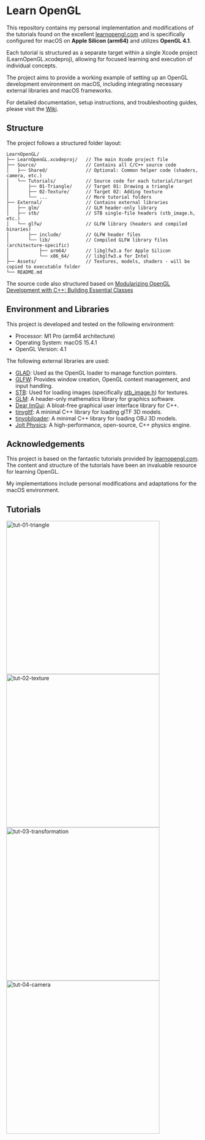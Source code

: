 # Learn OpenGL

This repository contains my personal implementation and modifications of the tutorials found on the excellent [learnopengl.com](https://learnopengl.com/) and is specifically configured for macOS on **Apple Silicon (arm64)** and utilizes **OpenGL 4.1**.

Each tutorial is structured as a separate target within a single Xcode project (LearnOpenGL.xcodeproj), allowing for focused learning and execution of individual concepts.

The project aims to provide a working example of setting up an OpenGL development environment on macOS, including integrating necessary external libraries and macOS frameworks.

For detailed documentation, setup instructions, and troubleshooting guides, please visit the [Wiki](https://github.com/vquanghuy/learn-opengl/wiki).

## Structure

The project follows a structured folder layout:

```
LearnOpenGL/
├── LearnOpenGL.xcodeproj/   // The main Xcode project file
├── Source/                  // Contains all C/C++ source code
│   ├── Shared/              // Optional: Common helper code (shaders, camera, etc.)
│   └── Tutorials/           // Source code for each tutorial/target
│       ├── 01-Triangle/     // Target 01: Drawing a triangle
│       ├── 02-Texture/      // Target 02: Adding texture
│       └── ...              // More tutorial folders
├── External/                // Contains external libraries
│   ├── glm/                 // GLM header-only library
│   ├── stb/                 // STB single-file headers (stb_image.h, etc.)
│   └── glfw/                // GLFW library (headers and compiled binaries)
│       ├── include/         // GLFW header files
│       └── lib/             // Compiled GLFW library files (architecture-specific)
│           ├── arm64/       // libglfw3.a for Apple Silicon
│           └── x86_64/      // libglfw3.a for Intel
├── Assets/                  // Textures, models, shaders - will be copied to executable folder
└── README.md
```

The source code also structured based on [Modularizing OpenGL Development with C++: Building Essential Classes](https://github.com/vquanghuy/learn-opengl/wiki/Modularizing-OpenGL-Development-with-C--:-Building-Essential-Classes)

## Environment and Libraries

This project is developed and tested on the following environment:

- Processor: M1 Pro (arm64 architecture)
- Operating System: macOS 15.4.1
- OpenGL Version: 4.1

The following external libraries are used:

- [GLAD](https://glad.dav1d.de/): Used as the OpenGL loader to manage function pointers.
- [GLFW](https://www.glfw.org/): Provides window creation, OpenGL context management, and input handling.
- [STB](https://github.com/nothings/stb): Used for loading images (specifically [stb_image.h](https://github.com/nothings/stb/blob/master/stb_image.h)) for textures.
- [GLM](https://github.com/g-truc/glm): A header-only mathematics library for graphics software.
- [Dear ImGui](https://github.com/ocornut/imgui): A bloat-free graphical user interface library for C++.
- [tinygltf](https://github.com/syoyo/tinygltf): A minimal C++ library for loading glTF 3D models.
- [tinyobjloader](https://github.com/tinyobjloader/tinyobjloader): A minimal C++ library for loading OBJ 3D models.
- [Jolt Physics](https://github.com/jrouwe/JoltPhysics): A high-performance, open-source, C++ physics engine.

## Acknowledgements

This project is based on the fantastic tutorials provided by [learnopengl.com](https://learnopengl.com). The content and structure of the tutorials have been an invaluable resource for learning OpenGL. 

My implementations include personal modifications and adaptations for the macOS environment.

## Tutorials

<img width="400" alt="tut-01-triangle" src="https://github.com/user-attachments/assets/4b3b75ce-9d32-43f8-980e-07c608e9c7f7" />

<img width="400" alt="tut-02-texture" src="https://github.com/user-attachments/assets/ad73842b-d2fa-402e-bd86-bd69d9382da1" />

<img width="400" alt="tut-03-transformation" src="https://github.com/user-attachments/assets/c0be0457-2635-4677-8287-0c5e0c114c77" />

<img width="400" alt="tut-04-camera" src="https://github.com/user-attachments/assets/c5f8145d-9536-4fbc-b673-122d8334cd99" />





